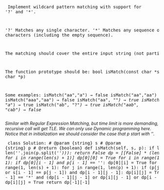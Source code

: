 <backquote><pre>
Implement wildcard pattern matching with support for '?' and '*'.

'?' Matches any single character.
'*' Matches any sequence of characters (including the empty sequence).

The matching should cover the entire input string (not partial).

The function prototype should be:
bool isMatch(const char *s, const char *p)

Some examples:
isMatch("aa","a") → false
isMatch("aa","aa") → true
isMatch("aaa","aa") → false
isMatch("aa", "*") → true
isMatch("aa", "a*") → true
isMatch("ab", "?*") → true
isMatch("aab", "c*a*b") → false
</backquote></pre>
Similar with Regular Expression Matching, but time limit is more demanding, recursive call will get TLE. We can only use Dynamic programming here. Notice that in initialization we should consider the case that p start with '*'.

<backquote><pre> 
class Solution:
    # @param {string} s
    # @param {string} p
    # @return {boolean}
    def isMatch(self, s, p):
        if len(s) < len(''.join(p.split('*'))):
            return False
        dp = [[False] * (len(p) + 1) for i in range(len(s) + 1)]
        dp[0][0] = True
        for i in range(1, len(p) + 1):
            if dp[0][i - 1] and p[i - 1] == '*':
                dp[0][i] = True
        for i in range(1, len(s) + 1):
            for j in range(1, len(p) + 1):
                if (p[j - 1] == '?' or s[i - 1] == p[j - 1]) and dp[i - 1][j - 1]:
                    dp[i][j] = True
                elif p[j - 1] == '*' and (dp[i - 1][j - 1] or dp[i][j - 1] or dp[i - 1][j]):
                    dp[i][j] = True
        return dp[-1][-1]

</backquote></pre>